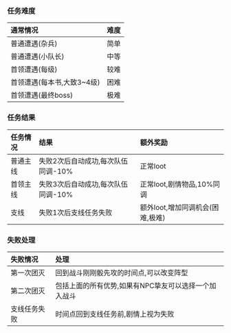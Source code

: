 ### 任务难度 ###  
|通常情况|难度|
|:-|:-|
|普通遭遇(杂兵)|简单|
|普通遭遇(小队长)|中等|
|首领遭遇(每级)|较难|
|首领遭遇(每本书,大致3~4级)|困难|
|首领遭遇(最终boss)|极难|

### 任务结果 ###  
|任务情况|结果|额外奖励|
|:-|:-|:-|
|普通主线|失败2次后自动成功,每次队伍同调-10%|正常loot|
|首领主线|失败3次后自动成功,每次队伍同调-10%|正常loot,剧情物品,10%同调|
|支线|失败1次后支线任务失败|额外loot,增加同调机会(困难,极难)|

### 失败处理 ###  
|失败情况|处理|
|:-|:-|
|第一次团灭|回到战斗刚刚骰先攻的时间点,可以改变阵型|
|第二次团灭|包括上面的所有优势,如果有NPC挚友可以选择一个加入战斗|
|支线任务失败|时间点回到支线任务前,剧情上视为失败|
